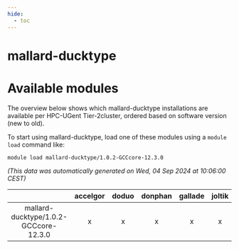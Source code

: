 ```yaml
---
hide:
  - toc
---
```


mallard-ducktype
================

# Available modules


The overview below shows which mallard-ducktype installations are available per HPC-UGent Tier-2cluster, ordered based on software version (new to old).

To start using mallard-ducktype, load one of these modules using a `module load` command like:

```shell
module load mallard-ducktype/1.0.2-GCCcore-12.3.0
```

*(This data was automatically generated on Wed, 04 Sep 2024 at 10:06:00 CEST)*  

| |accelgor|doduo|donphan|gallade|joltik|shinx|skitty|
| :---: | :---: | :---: | :---: | :---: | :---: | :---: | :---: |
|mallard-ducktype/1.0.2-GCCcore-12.3.0|x|x|x|x|x|x|x|
